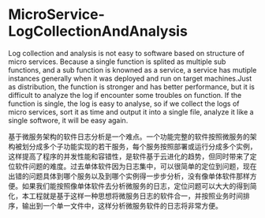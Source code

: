 # MicroService-LogCollectionAndAnalysis
Log collection and analysis is not easy to software based on structure of micro services. Because a single function is splited as multiple sub functions, and a sub function is knowned as a service,  a service has mutiple instances generally when it was deployed and run on target machines.Just as distribution, the function is stronger and has better performance, but it is difficult to analyze the log if encounter some troubles on function. If the function is single, the log is easy to analyse, so if we collect the logs of micro services, sort it as time and output it into  a single file, analyze it like a  single softwore, it will be easy again.

基于微服务架构的软件日志分析是一个难点。一个功能完整的软件按照微服务的架构被划分成多个子功能实现的若干服务，每个服务按照部署或运行分成多个实例，这样提高了程序的并发性能和容错性，是软件基于云进化的趋势，但同时带来了定位软件问题的难度。过去单体软件因为日志集中，可以很简单的定位到问题，现在出错的问题具体到哪个服务以及到哪个实例得一步步分析，没有像单体软件那样方便。如果我们能按照像单体软件去分析微服务的日志，定位问题可以大大的得到简化，本工程就是基于这样一种思想将微服务日志的软件合一，并按照业务时间排序，输出到一个单一文件中，这样分析微服务软件的日志将非常方便。
